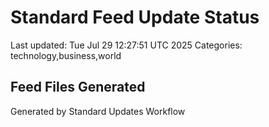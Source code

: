 # Standard Feed Update Status
Last updated: Tue Jul 29 12:27:51 UTC 2025
Categories: technology,business,world

## Feed Files Generated

Generated by Standard Updates Workflow
